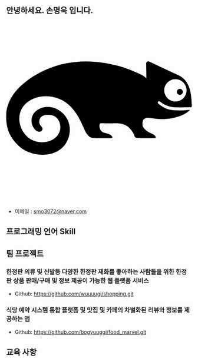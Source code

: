 ## 안녕하세요. 손명욱 입니다.<svg role="img" viewBox="0 0 24 24" xmlns="http://www.w3.org/2000/svg"><title>SUSE</title><path d="M22.6691 10.2274a.392.392 0 0 1-.4295 0c-.2108-.14-.2311-.4327-.061-.602a.3828.3828 0 0 1 .5515-.0002c.1698.1695.1492.4622-.061.6022m-1.12.8819c-.5308-.1245-.952-.5457-1.0768-1.0762-.2444-1.0419.6924-1.9787 1.7346-1.7346.5305.1241.952.545 1.0768 1.0759.2451 1.0425-.692 1.98-1.7346 1.7349zm-5.0114 4.374c.0394.1174.0898.2723.2057.3346.0064.0035.012.0066.019.0085.2128.0775.7598.0645.7598.0645h1.006c.086.0013.8419-.001.8228-.0854-.091-.4041-.5584-.4765-.9142-.688-.328-.1955-.6391-.417-.78-.7984-.0737-.1968-.0302-.6508.0965-.8162.0923-.1196.2285-.199.3749-.231.1622-.0347.3305-.0048.4927.0117.2.0203.3974.0565.5968.0813a7.4343 7.4343 0 0 0 1.1613.0596c.6403-.0177 1.2822-.1197 1.8892-.3266.4238-.1423.8413-.3346 1.2016-.6023.4095-.3044.3019-.2758-.1134-.2333-.4971.0508-.9987.0584-1.4974.0289-.4654-.027-.9245-.082-1.3454-.2981-.3314-.1711-.6162-.3425-.879-.6076-.0394-.04-.0639-.1568.0082-.2314.0698-.0724.2178-.0305.2632.0082.4584.3832 1.1422.6987 1.8501.733.3829.019.7553.026 1.1384.0095.1915-.0088.4804-.0076.6724-.0095.099-.0012.3692.0273.4197-.0778.0152-.0304.014-.0657.0127-.1-.0562-1.532-.1695-3.26-1.7727-3.9923-1.1962-.547-2.9895-1.3943-3.747-1.7458-.1755-.0834-.381.0486-.381.2442 0 .5117.026 1.247.0264 1.9162-.3629-.3696-.974-.6029-1.4397-.8169-.5289-.2425-1.0749-.4482-1.6305-.6212-1.1184-.3464-2.2758-.5597-3.44-.6753-1.3203-.1317-2.6628-.0685-3.9628.2-2.141.4438-4.2454 1.4734-5.8429 2.979-.9806.924-1.7501 2.2373-1.8021 3.5703-.0743 1.8867.4543 2.8997 1.4257 3.9439 1.5492 1.664 4.8835 1.8971 6.234-.0762.6076-.8883.7394-2.093.2984-3.075-.441-.9812-1.4546-1.6904-2.5292-1.7266-.834-.0276-1.7225.3965-2.0422 1.1676-.2438.5889-.1051 1.3165.339 1.7736.173.1785.4073.3245.6632.2673.1508-.0336.2768-.147.2997-.3.0336-.2257-.1638-.372-.2854-.5453-.2194-.3127-.175-.7823.0997-1.048.2317-.2244.5749-.2908.8974-.2898.3003.0006.6073.0543.8664.2057.3641.2143.606.6067.6898 1.0213.2499 1.239-.7574 2.2457-2.1232 2.3247-.6987.0413-1.4098-.1422-1.9552-.5813-1.3813-1.111-1.7197-3.3822-.141-4.5946 1.4988-1.1508 3.3908-.8542 4.5064-.2561.8927.4784 1.558 1.2612 2.0622 2.1266.253.4353.4686.8902.6686 1.352.1924.4442.3724.8918.7575 1.2172.2549.2159.5695.2083.9034.2083h1.9064c.259 0 .1959-.1727.0841-.287-.2527-.2584-.6158-.3168-.952-.4092-.7686-.2114-.6902-1.2289-.4775-1.2289.687 0 .7086.0206 1.3105.013.8685-.012 1.1314-.0625 1.8108.1886.3631.1346.712.4895.9397.814.119.171.218.3365.2736.5019Z"/></svg>

-  이메일 : smo3072@naver.com
  

##  프로그래밍 언어 Skill

## 팀 프로젝트

###  한정판 의류 및 신발등 다양한 한정판 제화를 좋아하는 사람들을 위한 한정판 상품 판매/구매 및 정보 제공이 가능한 웹 플랫폼 서비스
- Github: https://github.com/wuuuugi/shopping.git

###  식당 예약 시스템 통합 플랫폼 및 맛집 및 카페의 차별화된 리뷰와 정보를 제공하는 앱
- Github: https://github.com/bogyuuggi/food_marvel.git
  
##  교육 사항


